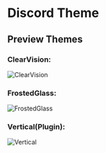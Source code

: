 # Discord Theme
## Preview Themes

### ClearVision:
<img src="https://cdn.discordapp.com/attachments/636502333718790154/942483320904749096/unknown.png" alt="ClearVision">

### FrostedGlass:
<img src="https://cdn.discordapp.com/attachments/636502333718790154/942483196405243954/unknown.png" alt="FrostedGlass">

### Vertical(Plugin):
<img src="https://cdn.discordapp.com/attachments/636502333718790154/942483561204830258/unknown.png" alt="Vertical">
